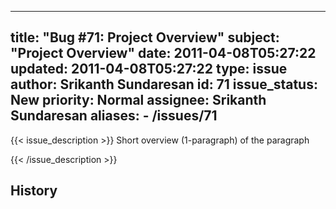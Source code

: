 
---
title: "Bug #71: Project Overview"
subject: "Project Overview"
date: 2011-04-08T05:27:22
updated: 2011-04-08T05:27:22
type: issue
author: Srikanth Sundaresan
id: 71
issue_status: New
priority: Normal
assignee: Srikanth Sundaresan
aliases:
    - /issues/71
---

{{< issue_description >}}
Short overview (1-paragraph) of the paragraph


{{< /issue_description >}}

## History

